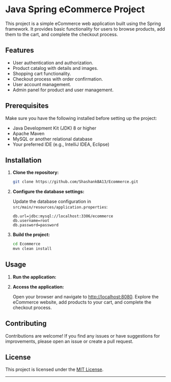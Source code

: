 # Java Spring eCommerce Project

This project is a simple eCommerce web application built using the Spring framework. It provides basic functionality for users to browse products, add them to the cart, and complete the checkout process.

## Features

- User authentication and authorization.
- Product catalog with details and images.
- Shopping cart functionality.
- Checkout process with order confirmation.
- User account management.
- Admin panel for product and user management.

## Prerequisites

Make sure you have the following installed before setting up the project:

- Java Development Kit (JDK) 8 or higher
- Apache Maven
- MySQL or another relational database
- Your preferred IDE (e.g., IntelliJ IDEA, Eclipse)

## Installation

1. **Clone the repository:**

    ```bash
    git clone https://github.com/ShashankBA13/Ecommerce.git
    ```

2. **Configure the database settings:**

    Update the database configuration in `src/main/resources/application.properties`:

    ```properties
    db.url=jdbc:mysql://localhost:3306/ecommerce
    db.username=root
    db.password=password
    ```

3. **Build the project:**

    ```bash
    cd Ecommerce
    mvn clean install
    ```

## Usage

1. **Run the application:**

2. **Access the application:**

    Open your browser and navigate to [http://localhost:8080](http://localhost:8080). Explore the eCommerce website, add products to your cart, and complete the checkout process.

## Contributing

Contributions are welcome! If you find any issues or have suggestions for improvements, please open an issue or create a pull request.

## License

This project is licensed under the [MIT License](LICENSE).

---
